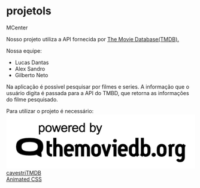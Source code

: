 # projetols


MCenter

Nosso projeto utiliza a API fornecida por <a href="https://www.themoviedb.org/">The Movie Database(TMDB).</a>



Nossa equipe:<br>
<ul>
 <li>Lucas Dantas</li>
 <li>Alex Sandro</li>
 <li>Gilberto Neto</li>
</ul>

Na aplicação é possivel pesquisar por filmes e series.
A informação que o usuário digita é passada para a API do TMBD, que retorna as informações 
do filme pesquisado.

Para utilizar o projeto é necessário:<br>
<a href="https://www.themoviedb.org/">
              <img border="0" src="img/tmdb.png">
            </a><br>
<a href="https://github.com/cavestri/themoviedb-javascript-library/">cavestriTMDB</a> <br>
<a href="https://daneden.github.io/animate.css/">Animated CSS</a>

